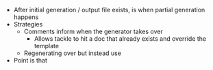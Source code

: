 



- After initial generation / output file exists, is when partial generation happens
- Strategies
  - Comments inform when the generator takes over
    - Allows tackle to hit a doc that already exists and override the template
  - Regenerating over but instead use
- Point is that